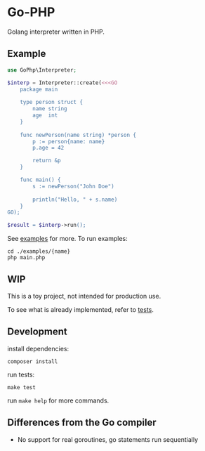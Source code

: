 # Go-PHP

Golang interpreter written in PHP.

## Example

```php
use GoPhp\Interpreter;

$interp = Interpreter::create(<<<GO
    package main
    
    type person struct {
        name string
        age  int
    }
    
    func newPerson(name string) *person {
        p := person{name: name}
        p.age = 42

        return &p
    }

    func main() {
        s := newPerson("John Doe")
    
        println("Hello, " + s.name)
    }
GO);

$result = $interp->run();
```

See [examples](examples/) for more.
To run examples:

```
cd ./examples/{name}
php main.php
```

## WIP

This is a toy project, not intended for production use.

To see what is already implemented, refer to [tests](tests/Functional/files/).

## Development

install dependencies:

```
composer install
```

run tests:

```
make test
```

run `make help` for more commands.

## Differences from the Go compiler

- No support for real goroutines, go statements run sequentially
